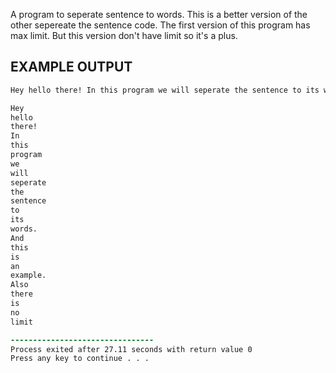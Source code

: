 A program to seperate sentence to words.
This is a better version of the other sepereate the sentence code.
The first version of this program has max limit.
But this version don't have limit so it's a plus.


EXAMPLE OUTPUT
------------------------------------------------------------------------
```diff
Hey hello there! In this program we will seperate the sentence to its words. And this is an example. Also there is no limit

Hey
hello
there!
In
this
program
we
will
seperate
the
sentence
to
its
words.
And
this
is
an
example.
Also
there
is
no
limit

--------------------------------
Process exited after 27.11 seconds with return value 0
Press any key to continue . . .

